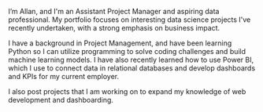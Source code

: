 I’m Allan, and I'm an Assistant Project Manager and aspiring data professional. My portfolio focuses on interesting data science projects I've recently undertaken, with a strong emphasis on business impact. 

I have a background in Project Management, and have been learning Python so I can utilize programming to solve coding challenges and build machine learning models. I have also recently learned how to use Power BI, which I use to connect data in relational databases and develop dashboards and KPIs for my current employer.

I also post projects that I am working on to expand my knowledge of web development and dashboarding.

<!---
akstl1/akstl1 is a ✨ special ✨ repository because its `README.md` (this file) appears on your GitHub profile.
You can click the Preview link to take a look at your changes.
--->
